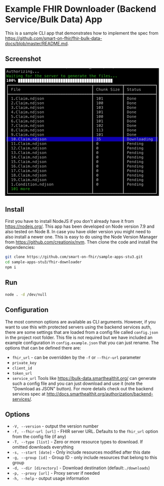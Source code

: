 # Example FHIR Downloader (Backend Service/Bulk Data) App

This is a sample CLI app that demonstrates how to implement the spec from https://github.com/smart-on-fhir/fhir-bulk-data-docs/blob/master/README.md.

## Screenshot
<img src="screenshot.png" width="650" />

## Install

First you have to install NodeJS if you don't already have it from https://nodejs.org/. This app has been developed on Node version 7.9 and also tested on Node 8. In case you have older version you might need to also install a newer one. This is easy to do using the Node Version Manager from https://github.com/creationix/nvm. Then clone the code and install the dependencies:
```sh
git clone https://github.com/smart-on-fhir/sample-apps-stu3.git
cd sample-apps-stu3/fhir-downloader
npm i
```

## Run
```sh
node . -d /dev/null
```

## Configuration

The most common options are available as CLI arguments. However, if you want to use this with protected servers using the backend services auth, there are some settings that are loaded from a config file called `config.json` in the project root folder. This file is not required but we have included an example configuration in `config.example.json` that you can just rename. The options that can be defined there are:
- `fhir_url` - can be overridden by the `-f` or `--fhir-url` parameter
- `private_key` 
- `client_id` 
- `token_url`
- `service_url`
Tools like https://bulk-data.smarthealthit.org/ can generate such a config file and you can just download and use it (note the "Download as JSON" button). For more details check out the backend services spec at http://docs.smarthealthit.org/authorization/backend-services/.


## Options

- `-V, --version` - output the version number
- `-f, --fhir-url [url]` - FHIR server URL. Defaults to the `fhir_url` option from the config file (if any)
- `-T, --type [list]` - Zero or more resource types to download. If omitted downloads everything
- `-s, --start [date]` - Only include resources modified after this date
- `-g, --group [id]` - Group ID - only include resources that belong to this group
- `-d, --dir [directory]` - Download destination (default:`./downloads`)
- `-p, --proxy [url]` - Proxy server if needed
- `-h, --help` - output usage information


